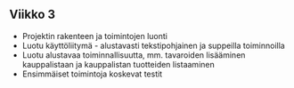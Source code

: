 ## Viikko 3
- Projektin rakenteen ja toimintojen luonti
- Luotu käyttöliitymä - alustavasti tekstipohjainen ja suppeilla toiminnoilla
- Luotu alustavaa toiminnallisuutta, mm. tavaroiden lisääminen kauppalistaan ja kauppalistan tuotteiden listaaminen
- Ensimmäiset toimintoja koskevat testit
